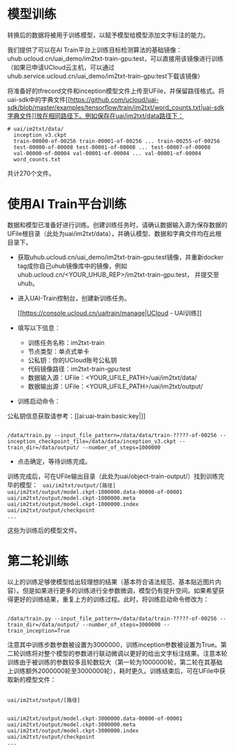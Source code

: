 

# 模型训练
转换后的数据将被用于训练模型，以赋予模型给模型添加文字标注的能力。

我们提供了可以在AI Train平台上训练目标检测算法的基础镜像：uhub.ucloud.cn/uai\_demo/im2txt-train-gpu:test，可以直接用该镜像进行训练（如果已申请UCloud云主机，可以通过uhub.service.ucloud.cn/uai\_demo/im2txt-train-gpu:test下载该镜像）

将准备好的tfrecord文件和inception模型文件上传至UFile，并保留路径格式。将uai-sdk中的字典文件[[https://github.com/ucloud/uai-sdk/blob/master/examples/tensorflow/train/im2txt/word_counts.txt|uai-sdk字典文件]]放在相同路径下。例如保存在uai/im2txt/data路径下：

	# uai/im2txt/data/
	  inception_v3.ckpt
	  train-00000-of-00256 train-00001-of-00256 ... train-00255-of-00256
	  test-00000-of-00008 test-00001-of-00008 ... test-00007-of-00008
	  val-00000-of-00004 val-00001-of-00004 ... val-00001-of-00004
	  word_counts.txt

共计270个文件。
# 使用AI Train平台训练
数据和模型已准备好进行训练。创建训练任务时，请确认数据输入源为保存数据的UFile根目录（此处为uai/im2txt/data），并确认模型、数据和字典文件均在此根目录下。

  - 获取uhub.ucloud.cn/uai\_demo/im2txt-train-gpu:test镜像，并重新docker tag成你自己uhub镜像库中的镜像，例如uhub.ucloud.cn/<YOUR\_UHUB\_REP>/im2txt-train-gpu:test， 并提交至uhub。
  - 进入UAI-Train控制台，创建新训练任务。

	[[https://console.ucloud.cn/uaitrain/manage|UCloud - UAI训练]]

  - 填写以下信息：
    *   训练任务名称：im2txt-train
    *   节点类型：单点式单卡
    *   公私钥：你的UCloud账号公私钥
    *   代码镜像路径：im2txt-train-gpu:test
    *   数据输入源：UFile：<YOUR\_UFILE\_PATH>/uai/im2txt/data/
    *   数据输出源：UFile：<YOUR\_UFILE\_PATH>/uai/im2txt/output/
  - 训练启动命令：

公私钥信息获取请参考：[[ai:uai-train:basic:key|]] 

<code>
/data/train.py --input_file_pattern=/data/data/train-?????-of-00256 --inception_checkpoint_file=/data/data/inception_v3.ckpt --train_dir=/data/output/ --number_of_steps=1000000
</code>

  - 点击确定，等待训练完成。

训练完成后，可在UFile输出目录（此处为uai/object-train-output/）找到训练完毕的模型：
<code>
uai/im2txt/output/[路径]
uai/im2txt/output/model.ckpt-1000000.data-00000-of-00001
uai/im2txt/output/model.ckpt-1000000.meta
uai/im2txt/output/model.ckpt-1000000.index
uai/im2txt/output/checkpoint
...
</code>

这些为训练后的模型文件。

# 第二轮训练
以上的训练足够使模型给出较理想的结果（基本符合语法规范、基本贴近图片内容）。但是如果进行更多的训练进行全参数微调，模型仍有提升空间。如果希望获得更好的训练结果，重复上方的训练过程。此时，将训练启动命令修改为：

<code>
/data/train.py --input_file_pattern=/data/data/train-?????-of-00256 --train_dir=/data/output/ --number_of_steps=3000000 --train_inception=True
</code>


注意其中训练步数参数被设置为3000000，训练inception参数被设置为True。第二轮训练将对整个模型的参数进行联动微调以更好的给出文字标注结果。注意本轮训练由于被训练的参数较多且轮数较大（第一轮为1000000轮，第二轮在其基础上训练额外2000000轮至3000000轮），耗时更久。训练结束后，可在UFile中获取新的模型文件：

<code>
uai/im2txt/output/[路径]

uai/im2txt/output/model.ckpt-3000000.data-00000-of-00001
uai/im2txt/output/model.ckpt-3000000.meta
uai/im2txt/output/model.ckpt-3000000.index
uai/im2txt/output/checkpoint
...
</code>

